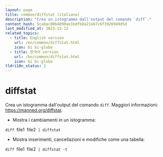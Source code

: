 ```yaml
---
layout: page
title: common/diffstat (italiano)
description: "Crea un istogramma dall'output del comando `diff`."
content_hash: 5ca8ac80b4890ae1bdfb0a21e67c6f3926949d5d
last_modified_at: 2023-11-12
related_topics:
  - title: English version
    url: /en/common/diffstat.html
    icon: bi bi-globe
  - title: 한국어 version
    url: /ko/common/diffstat.html
    icon: bi bi-globe
tldri18n_status: 2
---
```

# diffstat

Crea un istogramma dall'output del comando `diff`.
Maggiori informazioni: <https://manned.org/diffstat>.

- Mostra i cambiamenti in un istogramma:

`diff `<span class="tldr-var badge badge-pill bg-dark-lm bg-white-dm text-white-lm text-dark-dm font-weight-bold">file1</span>` `<span class="tldr-var badge badge-pill bg-dark-lm bg-white-dm text-white-lm text-dark-dm font-weight-bold">file2</span>` | diffstat`

- Mostra inserimenti, cancellazioni e modifiche come una tabella:

`diff `<span class="tldr-var badge badge-pill bg-dark-lm bg-white-dm text-white-lm text-dark-dm font-weight-bold">file1</span>` `<span class="tldr-var badge badge-pill bg-dark-lm bg-white-dm text-white-lm text-dark-dm font-weight-bold">file2</span>` | diffstat -t`
